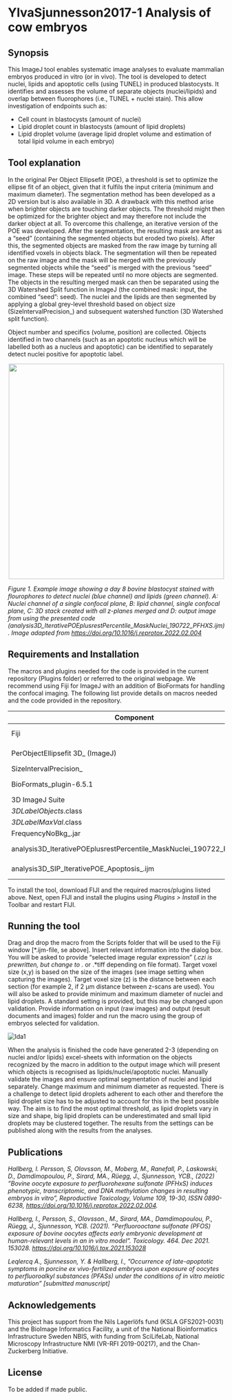 # YlvaSjunnesson2017-1 Analysis of cow embryos
  
## Synopsis

This ImageJ tool enables systematic image analyses to evaluate mammalian embryos produced in vitro (or in vivo). The tool is developed to detect nuclei, lipids and apoptotic cells (using TUNEL) in produced blastocysts. It identifies and assesses the volume of separate objects (nuclei/lipids) and overlap between fluorophores (i.e., TUNEL + nuclei stain). This allow investigation of endpoints such as: 

- Cell count in blastocysts (amount of nuclei)
- Lipid droplet count in blastocysts (amount of lipid droplets) 
- Lipid droplet volume (average lipid droplet volume and estimation of total lipid volume in each embryo)

## Tool explanation

In the original Per Object Ellipsefit (POE), a threshold is set to optimize the ellipse fit of an object, given that it fulfils the input criteria (minimum and maximum diameter). The segmentation method has been developed as a 2D version but is also available in 3D. A drawback with this method arise when brighter objects are touching darker objects. The threshold might then be optimized for the brighter object and may therefore not include the darker object at all. To overcome this challenge, an iterative version of the POE was developed. After the segmentation, the resulting mask are kept as a “seed” (containing the segmented objects but eroded two pixels). After this, the segmented objects are masked from the raw image by turning all identified voxels in objects black. The segmentation will then be repeated on the raw image and the mask will be merged with the previously segmented objects while the “seed” is merged with the previous “seed” image. These steps will be repeated until no more objects are segmented. The objects in the resulting merged mask can then be separated using the 3D Watershed Split function in ImageJ (the combined mask: input, the combined “seed”: seed). The nuclei and the lipids are then segmented by applying a global grey-level threshold based on object size (SizeIntervalPrecision_) and subsequent watershed function (3D Watershed split function). 

Object number and specifics (volume, position) are collected. Objects identified in two channels (such as an apoptotic nucleus which will be labelled both as a nucleus and apoptotic) can be identified to separately detect nuclei positive for apoptotic label. 


<p align="center">
  <img width="500" height="500" src="https://user-images.githubusercontent.com/43760657/204838109-891b0b43-cb86-49fe-8702-178441cd7746.svg">
  
  <i> Figure 1. Example image showing a day 8 bovine blastocyst stained with flourophores to detect nuclei (blue channel) and lipids (green channel). A: Nuclei channel of a single confocal plane, B: lipid channel, single confocal plane, C: 3D stack created with all z-planes merged and D: output image from using the presented code (analysis3D_IterativePOEplusrestPercentile_MaskNuclei_190722_PFHXS.ijm). Image adapted from https://doi.org/10.1016/j.reprotox.2022.02.004 </i>
</p>

## Requirements and Installation

The macros and plugins needed for the code is provided in the current repository (Plugins folder) or referred to the original webpage. We recommend using Fiji for ImageJ with an addition of BioFormats for handling the confocal imaging. The following list provide details on macros needed and the code provided in the repository.

|Component|Available at|Description|
|---------|------------|-----------|
|Fiji     |http://Imagej.ner/software/Fiji/downloads|ImageJ, many useful plugins included
|PerObjectEllipsefit 3D_ (ImageJ)|http://cb.uu.se/~petter/downloads/POE|Adaptive per object thresholding
|SizeIntervalPrecision_|https://www.cb.uu.se/~petter/downloads/SIP/|
|BioFormats_plugin-6.5.1|https://www.openmicroscopy.org/bio-formats/|http://Imagej.net/formats/bio-formats
|3D ImageJ Suite|https://imagej.net/plugins/3d-imagej-suite/
|_3DLabelObjects_.class|GitHub repository (CLASS-file)|
|_3DLabelMaxVal_.class|GitHub repository (CLASS-file)|
|FrequencyNoBkg_.jar|GitHub repository|
|analysis3D_IterativePOEplusrestPercentile_MaskNuclei_190722_PFHXS.ijm|GitHub repository (IJM-file)|Code for cell count/size analysis
|analysis3D_SIP_IterativePOE_Apoptosis_.ijm|GitHub repository (IJM-file)|Code for fluorophores overlapping.

To install the tool, download FIJI and the required macros/plugins listed above. Next, open FIJI and install the plugins using <i> Plugins > Install </i> in the Toolbar and restart FIJI.

## Running the tool

Drag and drop the macro from the Scripts folder that will be used to the Fiji window [*.ijm-file, se above]. Insert relevant information into the dialog box. You will be asked to provide “selected image regular expression” (.*czi is prewritten, but change to .* or .*tiff depending on file format). Target voxel size (x,y) is based on the size of the images (see image setting when capturing the images). Target voxel size (z) is the distance between each section (for example 2, if 2 µm distance between z-scans are used). You will also be asked to provide minimum and maximum diameter of nuclei and lipid droplets. A standard setting is provided, but this may be changed upon validation. Provide information on input (raw images) and output (result documents and images) folder and run the macro using the group of embryos selected for validation. 

![Ida1](https://user-images.githubusercontent.com/43760657/204838153-c3d3feba-1581-4556-b7b8-a09e0ddfcce5.svg)

When the analysis is finished the code have generated 2-3 (depending on nuclei and/or lipids) excel-sheets with information on the objects recognized by the macro in addition to the output image which will present which objects is recognised as lipids/nuclei/apoptotic nuclei. Manually validate the images and ensure optimal segmentation of nuclei and lipid separately. Change maximum and minimum diameter as requested. There is a challenge to detect lipid droplets adherent to each other and therefore the lipid droplet size has to be adjusted to account for this in the best possible way. The aim is to find the most optimal threshold, as lipid droplets vary in size and shape, big lipid droplets can be underestimated and small lipid droplets may be clustered together. The results from the settings can be published along with the results from the analyses.

  
 ## Publications

<i>
  
Hallberg, I. Persson, S, Olovsson, M., Moberg, M., Ranefall, P., Laskowski, D., Damdimopoulou, P., Sirard, MA., Rüegg, J., Sjunnesson, YCB., (2022) ”Bovine oocyte exposure to perfluorohexane sulfonate (PFHxS) induces phenotypic, transcriptomic, and DNA methylation changes in resulting embryos in vitro”, Reproductive Toxicology, Volume 109, 19-30, ISSN 0890-6238, https://doi.org/10.1016/j.reprotox.2022.02.004.
  
Hallberg, I., Persson, S., Olovsson., M., Sirard, MA., Damdimopoulou, P., Rüegg, J., Sjunnesson, YCB. (2021). “Perfluorooctane sulfonate (PFOS) exposure of bovine oocytes affects early embryonic development at human-relevant levels in an in vitro model”. Toxicology. 464. Dec 2021. 153028. https://doi.org/10.1016/j.tox.2021.153028 

Leqlercq A., Sjunnesson, Y. & Hallberg, I., ”Occurrence of late-apoptotic symptoms in porcine ex vivo-fertilized embryos upon exposure of oocytes to perfluoroalkyl substances (PFASs) under the conditions of in vitro meiotic maturation” [submitted manuscript]
  
</i>
  
## Acknowledgements
  
This project has support from the Nils Lagerlöfs fund (KSLA GFS2021-0031) and the BioImage Informatics Facility, a unit of the National Bioinformatics Infrastructure Sweden NBIS, with funding from SciLifeLab, National Microscopy Infrastructure NMI (VR-RFI 2019-00217), and the Chan-Zuckerberg Initiative.

## License
To be added if made public.
